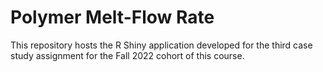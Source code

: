 # Polymer Melt-Flow Rate

This repository hosts the R Shiny application developed for the third case study assignment for the Fall 2022 cohort of this course.
